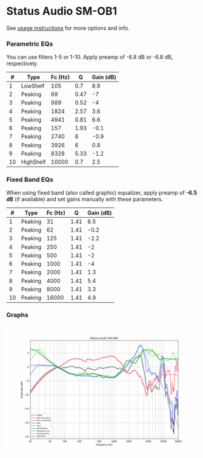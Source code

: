 # Status Audio SM-OB1
See [usage instructions](https://github.com/jaakkopasanen/AutoEq#usage) for more options and info.

### Parametric EQs
You can use filters 1-5 or 1-10. Apply preamp of -6.8 dB or -6.8 dB, respectively.

|   # | Type      |   Fc (Hz) |    Q |   Gain (dB) |
|-----|-----------|-----------|------|-------------|
|   1 | LowShelf  |       105 | 0.7  |         8.9 |
|   2 | Peaking   |        69 | 0.47 |        -7   |
|   3 | Peaking   |       989 | 0.52 |        -4   |
|   4 | Peaking   |      1824 | 2.57 |         3.6 |
|   5 | Peaking   |      4941 | 0.81 |         6.6 |
|   6 | Peaking   |       157 | 1.93 |        -0.1 |
|   7 | Peaking   |      2740 | 6    |        -0.9 |
|   8 | Peaking   |      3926 | 6    |         0.8 |
|   9 | Peaking   |      8328 | 5.33 |        -1.2 |
|  10 | HighShelf |     10000 | 0.7  |         2.5 |

### Fixed Band EQs
When using fixed band (also called graphic) equalizer, apply preamp of **-6.5 dB** (if available) and set gains manually with these parameters.

|   # | Type    |   Fc (Hz) |    Q |   Gain (dB) |
|-----|---------|-----------|------|-------------|
|   1 | Peaking |        31 | 1.41 |         6.5 |
|   2 | Peaking |        62 | 1.41 |        -0.2 |
|   3 | Peaking |       125 | 1.41 |        -2.2 |
|   4 | Peaking |       250 | 1.41 |        -2   |
|   5 | Peaking |       500 | 1.41 |        -2   |
|   6 | Peaking |      1000 | 1.41 |        -4   |
|   7 | Peaking |      2000 | 1.41 |         1.3 |
|   8 | Peaking |      4000 | 1.41 |         5.4 |
|   9 | Peaking |      8000 | 1.41 |         3.3 |
|  10 | Peaking |     16000 | 1.41 |         4.9 |

### Graphs
![](./Status%20Audio%20SM-OB1.png)

